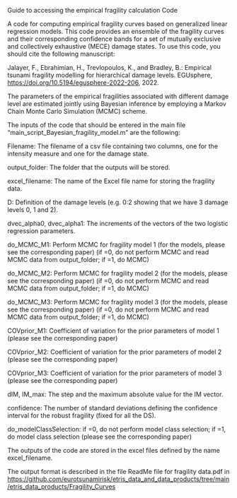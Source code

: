 Guide to accessing the empirical fragility calculation Code

A code for computing empirical fragility curves based on generalized linear regression models. This code provides an ensemble of the fragility curves and their corresponding confidence bands for a set of mutually exclusive and collectively exhaustive (MECE) damage states. To use this code, you should cite the following manuscript:

Jalayer, F., Ebrahimian, H., Trevlopoulos, K., and Bradley, B.: Empirical tsunami fragility modelling for hierarchical damage levels. EGUsphere, https://doi.org/10.5194/egusphere-2022-206, 2022.

The parameters of the empirical fragilities associated with different damage level are estimated jointly using Bayesian inference by employing a Markov Chain Monte Carlo Simulation (MCMC) scheme.

The inputs of the code that should be entered in the main file “main_script_Bayesian_fragility_model.m” are the following:

Filename: The filename of a csv file containing two columns, one for the intensity measure and one for the damage state. 

output_folder: The folder that the outputs will be stored.

excel_filename: The name of the Excel file name for storing the fragility data. 

D: Definition of the damage levels (e.g. 0:2 showing that we have 3 damage levels 0, 1 and 2).

dvec_alpha0, dvec_alpha1: The increments of the vectors of the two logistic regression parameters.

do_MCMC_M1:   Perform MCMC for fragility model 1 (for the models, please see the corresponding paper) (if =0, do not perform MCMC and read MCMC data from output_folder; if =1, do MCMC)

do_MCMC_M2:   Perform MCMC for fragility model 2 (for the models, please see the corresponding paper) (if =0, do not perform MCMC and read MCMC data from output_folder; if =1, do MCMC)

do_MCMC_M3:   Perform MCMC for fragility model 3 (for the models, please see the corresponding paper) (if =0, do not perform MCMC and read MCMC data from output_folder; if =1, do MCMC)

COVprior_M1: Coefficient of variation for the prior parameters of model 1 (please see the corresponding paper) 

COVprior_M2: Coefficient of variation for the prior parameters of model 2 (please see the corresponding paper) 

COVprior_M3: Coefficient of variation for the prior parameters of model 3 (please see the corresponding paper) 

dIM, IM_max: The step and the maximum absolute value for the IM vector.

confidence: The number of standard deviations defining the confidence interval for the robust fragility (fixed for all the DS).

do_modelClassSelection: if =0, do not perform model class selection; if =1, do model class selection (please see the corresponding paper) 

The outputs of the code are stored in the excel files defined by the name excel_filename. 

The output format is described in the file ReadMe file for fragility data.pdf in
https://github.com/eurotsunamirisk/etris_data_and_data_products/tree/main/etris_data_products/Fragility_Curves 